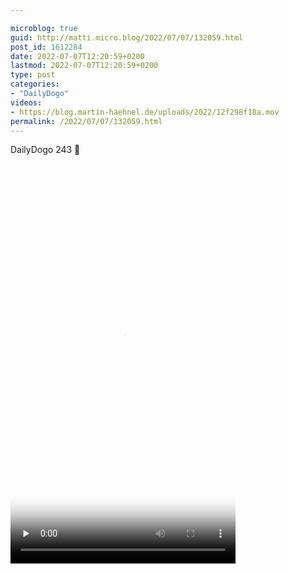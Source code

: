 ```yaml
---

microblog: true
guid: http://matti.micro.blog/2022/07/07/132059.html
post_id: 1612284
date: 2022-07-07T12:20:59+0200
lastmod: 2022-07-07T12:20:59+0200
type: post
categories:
- "DailyDogo"
videos:
- https://blog.martin-haehnel.de/uploads/2022/12f298f18a.mov
permalink: /2022/07/07/132059.html
---
```

DailyDogo 243 🐶

<video controls="controls" playsinline="playsinline" src="https://blog.martin-haehnel.de/uploads/2022/12f298f18a.mov" width="360" height="640" poster="https://blog.martin-haehnel.de/uploads/2022/4cdbad2017.png" preload="none"></video>
